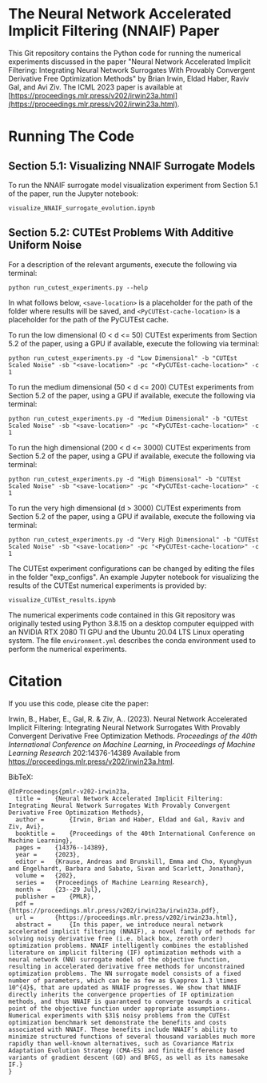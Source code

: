 # The Neural Network Accelerated Implicit Filtering (NNAIF) Paper
This Git repository contains the Python code for running the numerical experiments discussed in the paper
"Neural Network Accelerated Implicit Filtering: Integrating Neural Network Surrogates With Provably Convergent Derivative Free Optimization Methods" by Brian Irwin, Eldad Haber, Raviv Gal, and Avi Ziv. The ICML 2023 paper is available at [https://proceedings.mlr.press/v202/irwin23a.html](https://proceedings.mlr.press/v202/irwin23a.html).


# Running The Code
## Section 5.1: Visualizing NNAIF Surrogate Models
To run the NNAIF surrogate model visualization experiment from Section 5.1 of the paper, run the Jupyter notebook:
```
visualize_NNAIF_surrogate_evolution.ipynb
```

## Section 5.2: CUTEst Problems With Additive Uniform Noise
For a description of the relevant arguments, execute the following via terminal:
```
python run_cutest_experiments.py --help
```
In what follows below, `<save-location>` is a placeholder for the path of the folder where results will be saved, and 
`<PyCUTEst-cache-location>` is a placeholder for the path of the PyCUTEst cache.

To run the low dimensional (0 < d <= 50) CUTEst experiments from Section 5.2 of the paper, using a GPU if available,
execute the following via terminal:
```
python run_cutest_experiments.py -d "Low Dimensional" -b "CUTEst Scaled Noise" -sb "<save-location>" -pc "<PyCUTEst-cache-location>" -c 1
```

To run the medium dimensional (50 < d <= 200) CUTEst experiments from Section 5.2 of the paper, using a
GPU if available, execute the following via terminal:
```
python run_cutest_experiments.py -d "Medium Dimensional" -b "CUTEst Scaled Noise" -sb "<save-location>" -pc "<PyCUTEst-cache-location>" -c 1
```

To run the high dimensional (200 < d <= 3000) CUTEst experiments from Section 5.2 of the paper, using a GPU if 
available, execute the following via terminal:
```
python run_cutest_experiments.py -d "High Dimensional" -b "CUTEst Scaled Noise" -sb "<save-location>" -pc "<PyCUTEst-cache-location>" -c 1
```

To run the very high dimensional (d > 3000) CUTEst experiments from Section 5.2 of the paper, using a GPU if available,
execute the following via terminal:
```
python run_cutest_experiments.py -d "Very High Dimensional" -b "CUTEst Scaled Noise" -sb "<save-location>" -pc "<PyCUTEst-cache-location>" -c 1
```

The CUTEst experiment configurations can be changed by editing the files in the folder "exp_configs". An example Jupyter notebook
for visualizing the results of the CUTEst numerical experiments is provided by:
```
visualize_CUTEst_results.ipynb
```

The numerical experiments code contained in this Git repository was originally tested using Python 3.8.15 on a desktop computer equipped with an NVIDIA RTX 2080 TI GPU and the Ubuntu 20.04 LTS Linux operating system. The file `environment.yml` describes the conda environment used to perform the numerical experiments.

# Citation
If you use this code, please cite the paper:

Irwin, B., Haber, E., Gal, R. & Ziv, A.. (2023). Neural Network Accelerated Implicit Filtering: Integrating Neural Network Surrogates With Provably Convergent Derivative Free Optimization Methods. *Proceedings of the 40th International Conference on Machine Learning*, in *Proceedings of Machine Learning Research* 202:14376-14389 Available from https://proceedings.mlr.press/v202/irwin23a.html.

BibTeX: 
```
@InProceedings{pmlr-v202-irwin23a,
  title = 	 {Neural Network Accelerated Implicit Filtering: Integrating Neural Network Surrogates With Provably Convergent Derivative Free Optimization Methods},
  author =       {Irwin, Brian and Haber, Eldad and Gal, Raviv and Ziv, Avi},
  booktitle = 	 {Proceedings of the 40th International Conference on Machine Learning},
  pages = 	 {14376--14389},
  year = 	 {2023},
  editor = 	 {Krause, Andreas and Brunskill, Emma and Cho, Kyunghyun and Engelhardt, Barbara and Sabato, Sivan and Scarlett, Jonathan},
  volume = 	 {202},
  series = 	 {Proceedings of Machine Learning Research},
  month = 	 {23--29 Jul},
  publisher =    {PMLR},
  pdf = 	 {https://proceedings.mlr.press/v202/irwin23a/irwin23a.pdf},
  url = 	 {https://proceedings.mlr.press/v202/irwin23a.html},
  abstract = 	 {In this paper, we introduce neural network accelerated implicit filtering (NNAIF), a novel family of methods for solving noisy derivative free (i.e. black box, zeroth order) optimization problems. NNAIF intelligently combines the established literature on implicit filtering (IF) optimization methods with a neural network (NN) surrogate model of the objective function, resulting in accelerated derivative free methods for unconstrained optimization problems. The NN surrogate model consists of a fixed number of parameters, which can be as few as $\approx 1.3 \times 10^{4}$, that are updated as NNAIF progresses. We show that NNAIF directly inherits the convergence properties of IF optimization methods, and thus NNAIF is guaranteed to converge towards a critical point of the objective function under appropriate assumptions. Numerical experiments with $31$ noisy problems from the CUTEst optimization benchmark set demonstrate the benefits and costs associated with NNAIF. These benefits include NNAIF’s ability to minimize structured functions of several thousand variables much more rapidly than well-known alternatives, such as Covariance Matrix Adaptation Evolution Strategy (CMA-ES) and finite difference based variants of gradient descent (GD) and BFGS, as well as its namesake IF.}
}
```

